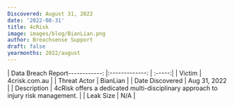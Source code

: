 ```yaml
---
Discovered: August 31, 2022
date: '2022-08-31'
title: 4cRisk
image: images/blog/BianLian.png
author: Breachsense Support
draft: false
yearmonths: 2022/august
---
```


| Data Breach Report------------:     |:-------------:    | :-----:|
| Victim      | 4crisk.com.au      | 
| Threat Actor      | BianLian      | 
| Date Discovered      | Aug 31, 2022      | 
| Description      | 4cRisk offers a dedicated multi-disciplinary approach to injury risk management.      | 
| Leak Size      | N/A      | 

